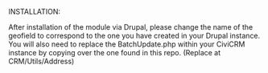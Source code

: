 INSTALLATION:

After installation of the module via Drupal, please change the name of the geofield to correspond to the one you have created in your Drupal instance. 
You will also need to replace the BatchUpdate.php within your CiviCRM instance by copying over the one found in this repo. (Replace at CRM/Utils/Address)
